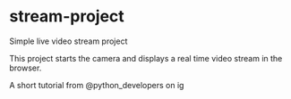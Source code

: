 # stream-project
Simple live video stream project


This project starts the camera and displays a real time video stream in the browser.

A short tutorial from @python_developers on ig
